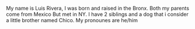 My name is Luis Rivera, I was born and raised in the Bronx. Both my parents come from Mexico But met in NY. I have 2 siblings and a dog that i consider a little brother named Chico. My pronounes are he/him